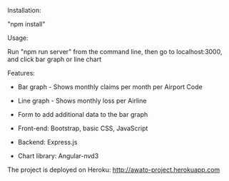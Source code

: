Installation:

"npm install"

Usage:

Run "npm run server" from the command line, then go to localhost:3000, and click bar graph or line chart


Features:

* Bar graph - Shows monthly claims per month per Airport Code
* Line graph - Shows monthly loss per Airline
* Form to add additional data to the bar graph

* Front-end: Bootstrap, basic CSS, JavaScript
* Backend: Express.js
* Chart library: Angular-nvd3

The project is deployed on Heroku: http://awato-project.herokuapp.com
